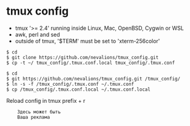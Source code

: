 # tmux config
- tmux '>= 2.4' running inside Linux, Mac, OpenBSD, Cygwin or WSL
- awk, perl and sed
- outside of tmux, '$TERM' must be set to 'xterm-256color'
```
$ cd
$ git clone https://github.com/nevalions/tmux_config.git
$ cp -t ~/ tmux_config/.tmux.conf.local tmux_config/.tmux.conf
```
```
$ cd
$ git https://github.com/nevalions/tmux_config.git /tmux_config/
$ ln -s -f /tmux_config/.tmux.conf ~/.tmux.conf
$ cp /tmux_config/.tmux.conf.local ~/.tmux.conf.local
```
Reload config in tmux prefix + r

```
    Здесь может быть
    Ваша реклама
```
